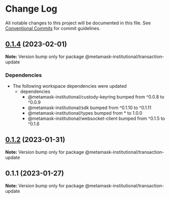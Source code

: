 # Change Log

All notable changes to this project will be documented in this file.
See [Conventional Commits](https://conventionalcommits.org) for commit guidelines.

## [0.1.4](https://github.com/consensys-vertical-apps/metamask-institutional/compare/@metamask-institutional/transaction-update@0.1.2...@metamask-institutional/transaction-update@0.1.4) (2023-02-01)

**Note:** Version bump only for package @metamask-institutional/transaction-update

### Dependencies

- The following workspace dependencies were updated
  - dependencies
    - @metamask-institutional/custody-keyring bumped from ^0.0.8 to ^0.0.9
    - @metamask-institutional/sdk bumped from ^0.1.10 to ^0.1.11
    - @metamask-institutional/types bumped from \* to 1.0.0
    - @metamask-institutional/websocket-client bumped from ^0.1.5 to ^0.1.6

## [0.1.2](https://github.com/consensys-vertical-apps/metamask-institutional/compare/@metamask-institutional/transaction-update@0.1.1...@metamask-institutional/transaction-update@0.1.2) (2023-01-31)

**Note:** Version bump only for package @metamask-institutional/transaction-update

## 0.1.1 (2023-01-27)

**Note:** Version bump only for package @metamask-institutional/transaction-update
